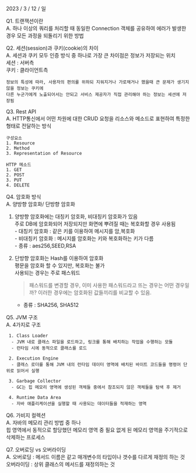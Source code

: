 2023 / 3 / 12 / 일

Q1. 트랜잭션이란    
  A. 하나 이상의 쿼리를 처리할 때 동일한 Connection 객체를 공유하여 에러가 발생한 경우 모든 과정을 되돌리기 위한 방법  

Q2. 세션(session)과 쿠키(cookie)의 차이    
  A. 세션과 쿠키 모두 인증 방식 중 하나로 가장 큰 차이점은 정보가 저장되는 위치  
    세션 : 서버측  
    쿠키 : 클라이언트측

    정보의 특성에 따라, 사용자의 편의를 위하되 지워지거나 가로채거나 했을때 큰 문제가 생기지 않을 정보는 쿠키에
    다른 누군가에게 노출되어서는 안되고 서비스 제공자가 직접 관리해야 하는 정보는 세션에 저장됨

Q3. Rest API  
  A. HTTP통신에서 어떤 차원에 대한 CRUD 요청을 리소스와 메소드로 표현하여 특정한 형태로 전달하는 방식  

    구성요소  
    1. Resource  
    2. Method  
    3. Representation of Resource  

    HTTP 메소드
    1. GET
    2. POST
    3. PUT
    4. DELETE

Q4. 암호화 방식  
  A. 양방향 암호화/ 단방향 암호화  
   1. 양방향 암호화에는 대칭키 암호화, 비대칭키 암호화가 있음  
      주로 DB에 암호화되어 저장되지만 화면에 뿌려질 때는 복호화할 경우 사용됨  
    - 대칭키 암호화 : 같은 키를 이용하여 메시지를 암,복호화  
    - 비대칭키 암호화 : 메시지를 암호화는 키와 복호화하는 키가 다름  
    - 종류 : aes256,SEED,RSA  
  2. 단방향 암호화는 Hash를 이용하여 암호화  
     평문을 암호화 할 수 있지만, 복호화는 불가  
     사용되는 경우는 주로 패스워드  
     > 패스워드를 변경할 경우, 이미 사용한 패스워드라고 뜨는 경우는 어떤 경우일까?
     > 이러한 경우에는 암호화된 값들끼리를 비교할 수 있음.  

      - 종류 : SHA256, SHA512

Q5. JVM 구조  
  A. 4가지로 구조  

     1. Class Loader
      - JVM 내로 클래스 파일을 로드하고, 링크를 통해 배치하는 작업을 수행하는 모듈
      - 런타임 시에 동적으로 클래스를 로드

     2. Execution Engine
      - 클래스 로더를 통해 JVM 내의 런타임 데이터 영역에 배치된 바이트 코드들을 명령어 단위로 읽어서 실행

     3. Garbage Collector
      - GC는 힙 메모리 영역에 생성된 객체들 중에서 참조되지 않은 객체들을 탐색 후 제거

     4. Runtime Data Area
      - 자바 애플리케이션을 실행할 때 사용되는 데이터들을 적재하는 영역

Q6. 가비지 컬렉션  
  A. 자바의 메모리 관리 방법 중 하나  
    힙 영역에서 동적으로 할당했던 메모리 영역 중 필요 없게 된 메모리 영역을 주기적으로 삭제하는 프로세스  

Q7. 오버로딩 vs 오버라이딩  
  A. 오버로딩 : 메서드 이름은 같고 매개변수의 타입이나 갯수를 다르게 재정의 하는 것  
     오버라이딩 : 상위 클래스의 메서드를 재정의하는 것  
